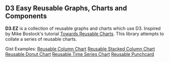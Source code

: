 ## D3 Easy Reusable Graphs, Charts and Components
**D3.EZ** is a collection of reusable graphs and charts which use D3. Inspired by Mike Bostock's tutorial [Towards Reusable Charts](http://bost.ocks.org/mike/chart/). This library attempts to collate a series of reusable charts.

Gist Examples:
[Reusable Column Chart](https://gist.github.com/jamesleesaunders/8ba1fb5657d6bc7286be)
[Reusable Stacked Column Chart](https://gist.github.com/jamesleesaunders/ac5b6134ad7144e8327d)
[Reusable Donut Chart](https://gist.github.com/jamesleesaunders/8a1b06f3a93f748bb902)
[Reusable Time Series Chart](https://gist.github.com/jamesleesaunders/0f25b04b9b9080b67714)
[Reusable Punchcard](https://gist.github.com/jamesleesaunders/0215cd9bc81e32fb0c9f)
